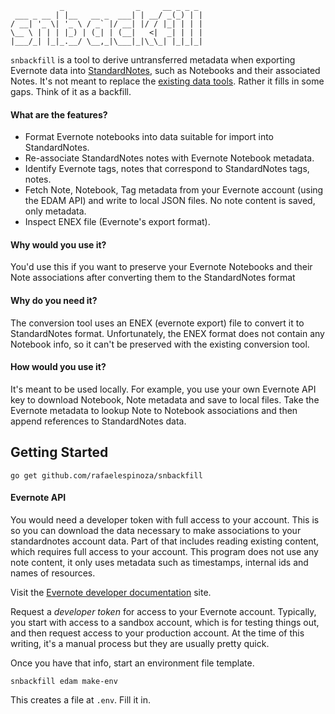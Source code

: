 ```
           _                _     __ _ _ _
 ___ _ __ | |__   __ _  ___| | __/ _(_) | |
/ __| '_ \| '_ \ / _` |/ __| |/ / |_| | | |
\__ \ | | | |_) | (_| | (__|   <|  _| | | |
|___/_| |_|_.__/ \__,_|\___|_|\_\_| |_|_|_|
```

`snbackfill` is a tool to derive untransferred metadata when exporting Evernote
data into [StandardNotes](https://standardnotes.org/), such as Notebooks and
their associated Notes. It's not meant to replace the [existing data
tools](https://dashboard.standardnotes.org/tools). Rather it fills in some gaps.
Think of it as a backfill.

#### What are the features?

- Format Evernote notebooks into data suitable for import into StandardNotes.
- Re-associate StandardNotes notes with Evernote Notebook metadata.
- Identify Evernote tags, notes that correspond to StandardNotes tags, notes.
- Fetch Note, Notebook, Tag metadata from your Evernote account (using the EDAM
  API) and write to local JSON files. No note content is saved, only metadata.
- Inspect ENEX file (Evernote's export format).

#### Why would you use it?

You'd use this if you want to preserve your Evernote Notebooks and their Note
associations after converting them to the StandardNotes format

#### Why do you need it?

The conversion tool uses an ENEX (evernote export) file to convert it to
StandardNotes format. Unfortunately, the ENEX format does not contain any
Notebook info, so it can't be preserved with the existing conversion tool.

#### How would you use it?

It's meant to be used locally. For example, you use your own Evernote API key to
download Notebook, Note metadata and save to local files. Take the Evernote
metadata to lookup Note to Notebook associations and then append references to
StandardNotes data.

## Getting Started

```
go get github.com/rafaelespinoza/snbackfill
```

#### Evernote API

You would need a developer token with full access to your account. This is so
you can download the data necessary to make associations to your standardnotes
account data. Part of that includes reading existing content, which requires
full access to your account. This program does not use any note content, it only
uses metadata such as timestamps, internal ids and names of resources.

Visit the [Evernote developer documentation](https://dev.evernote.com/doc) site.

Request a *developer token* for access to your Evernote account. Typically, you
start with access to a sandbox account, which is for testing things out, and
then request access to your production account. At the time of this writing,
it's a manual process but they are usually pretty quick.

Once you have that info, start an environment file template.

```
snbackfill edam make-env
```

This creates a file at `.env`. Fill it in.
